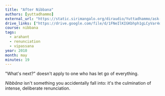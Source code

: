 ```yaml
---
title: "After Nibbana"
authors: [yuttadhammo]
external_url: "https://static.sirimangalo.org/diraudio/Yuttadhammo/ask-a-monk/110510_AfterNibbana.mp3"
drive_links: ["https://drive.google.com/file/d/1FNeIlKIGKbhph1gLCyVar4dEH35cOAe8/view?usp=drivesdk"]
course: nibbana
tags:
  - arahant
  - renunciation
  - vipassana
year: 2010
month: may
minutes: 19
---
```


"What's next?" doesn't apply to one who has let go of everything.

*Nibbāna* isn't something you accidentally fall into: it's the culmination of intense, deliberate renunciation.

